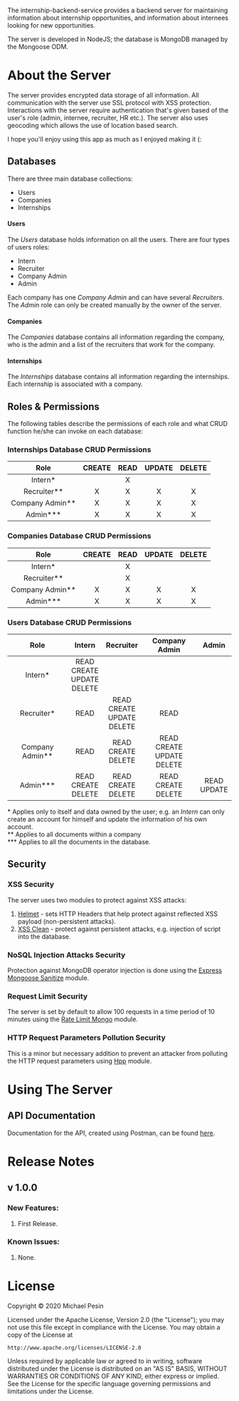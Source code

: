 The internship-backend-service provides a backend server for maintaining information about internship opportunities, and information about internees looking for new opportunities.

The server is developed in NodeJS; the database is MongoDB managed by the Mongoose ODM.

# About the Server

The server provides encrypted data storage of all information. All communication with the server use SSL protocol with XSS protection.
Interactions with the server require authentication that's given based of the user's role (admin, internee, recruiter, HR etc.).
The server also uses geocoding which allows the use of location based search.

I hope you'll enjoy using this app as much as I enjoyed making it (:

## Databases

There are three main database collections:

- Users
- Companies
- Internships

#### Users

The _Users_ database holds information on all the users. There are four types of users roles:

- Intern
- Recruiter
- Company Admin
- Admin

Each company has one _Company Admin_ and can have several _Recruiters_.
The _Admin_ role can only be created manually by the owner of the server.

#### Companies

The _Companies_ database contains all information regarding the company, who is the admin and a list of the recruiters that work for the company.

#### Internships

The _Internships_ database contains all information regarding the internships. Each internship is associated with a company.

## Roles & Permissions

The following tables describe the permissions of each role and what CRUD function he/she can invoke on each database:

### Internships Database CRUD Permissions

|       Role        | CREATE | READ | UPDATE | DELETE |
| :---------------: | :----: | :--: | :----: | :----: |
|     Intern\*      |        |  X   |        |        |
|   Recruiter\*\*   |   X    |  X   |   X    |   X    |
| Company Admin\*\* |   X    |  X   |   X    |   X    |
|    Admin\*\*\*    |   X    |  X   |   X    |   X    |

### Companies Database CRUD Permissions

|       Role        | CREATE | READ | UPDATE | DELETE |
| :---------------: | :----: | :--: | :----: | :----: |
|     Intern\*      |        |  X   |
|   Recruiter\*\*   |        |  X   |
| Company Admin\*\* |   X    |  X   |   X    |   X    |
|    Admin\*\*\*    |   X    |  X   |   X    |   X    |

### Users Database CRUD Permissions

|       Role        |               Intern               |             Recruiter              |           Company Admin            |     Admin      |
| :---------------: | :--------------------------------: | :--------------------------------: | :--------------------------------: | :------------: |
|     Intern\*      | READ<br>CREATE<br>UPDATE<br>DELETE |                                    |
|    Recruiter\*    |                READ                | READ<br>CREATE<br>UPDATE<br>DELETE |                READ                |
| Company Admin\*\* |                READ                |      READ<br>CREATE<br>DELETE      | READ<br>CREATE<br>UPDATE<br>DELETE |                |
|    Admin\*\*\*    |      READ<br>CREATE<br>DELETE      |      READ<br>CREATE<br>DELETE      |      READ<br>CREATE<br>DELETE      | READ<br>UPDATE |

\* Applies only to itself and data owned by the user; e.g. an _Intern_ can only create an account for himself and update the information of his own account.  
\*\* Applies to all documents within a company  
\*\*\* Applies to all the documents in the database.

## Security

### XSS Security

The server uses two modules to protect against XSS attacks:

1. [Helmet](https://www.npmjs.com/package/helmet) - sets HTTP Headers that help protect against reflected XSS payload (non-persistent attacks).
2. [XSS Clean](https://www.npmjs.com/package/xss-clean) - protect against persistent attacks, e.g. injection of script into the database.

### NoSQL Injection Attacks Security

Protection against MongoDB operator injection is done using the [Express Mongoose Sanitize](https://www.npmjs.com/package/express-mongo-sanitize) module.

### Request Limit Security

The server is set by default to allow 100 requests in a time period of 10 minutes using the [Rate Limit Mongo](https://www.npmjs.com/package/rate-limit-mongo) module.

### HTTP Request Parameters Pollution Security

This is a minor but necessary addition to prevent an attacker from polluting the HTTP request parameters using [Hpp](https://www.npmjs.com/package/hpp) module.

# Using The Server

## API Documentation

Documentation for the API, created using Postman, can be found [here](https://documenter.getpostman.com/view/11046904/Szmk1FUm?version=latest#996dbb93-4ad3-4ba1-b19c-2368997ff7bb).

# Release Notes

## v 1.0.0

### New Features:

1. First Release.

### Known Issues:

1. None.

# License

Copyright &copy; 2020 Michael Pesin

Licensed under the Apache License, Version 2.0 (the "License");
you may not use this file except in compliance with the License.
You may obtain a copy of the License at

    http://www.apache.org/licenses/LICENSE-2.0

Unless required by applicable law or agreed to in writing, software
distributed under the License is distributed on an "AS IS" BASIS,
WITHOUT WARRANTIES OR CONDITIONS OF ANY KIND, either express or implied.
See the License for the specific language governing permissions and
limitations under the License.
